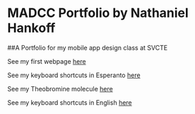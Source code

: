 # MADCC Portfolio by Nathaniel Hankoff
##A Portfolio for my mobile app design class at SVCTE

See my first webpage [here](https://nateshade.github.io/madccport/firstpage.html)

See my keyboard shortcuts in Esperanto [here](https://nateshade.github.io/madccport/keys2.html)

See my Theobromine molecule [here](nateshade.github.io/madccport/Theobromine.html)

See my keyboard shortcuts in English [here](https://nateshade.github.io/madccport/coderef.html)
